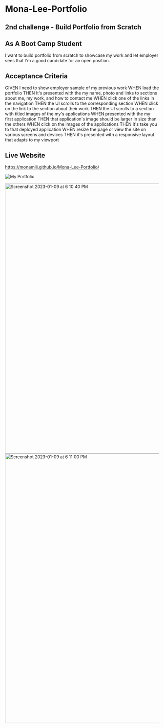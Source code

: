 # Mona-Lee-Portfolio

## 2nd challenge - Build Portfolio from Scratch



## As A Boot Camp Student

I want to build portfolio from scratch to showcase my work and let employer sees that I'm a good candidate for an open position.



## Acceptance Criteria

GIVEN I need to show employer sample of my previous work
WHEN load the portfolio
THEN It's presented with the my name, photo and links to sections about me, my work, and how to contact me
WHEN click one of the links in the navigation
THEN the UI scrolls to the corresponding section
WHEN click on the link to the section about their work
THEN the UI scrolls to a section with titled images of the my's applications
WHEN presented with the my first application
THEN that application's image should be larger in size than the others
WHEN click on the images of the applications
THEN it's take you to that deployed application
WHEN resize the page or view the site on various screens and devices
THEN it's presented with a responsive layout that adapts to my viewport

## Live Website

https://monamlii.github.io/Mona-Lee-Portfolio/ 

![My Portfolio](https://user-images.githubusercontent.com/89316044/211449685-ac40c2d0-0343-464e-a340-9f4fe2530319.gif)



<img width="883" alt="Screenshot 2023-01-09 at 6 10 40 PM" src="https://user-images.githubusercontent.com/89316044/211446165-5391f73e-3e19-4c4e-ba3d-867aa8cff1a3.png">
<img width="881" alt="Screenshot 2023-01-09 at 6 11 00 PM" src="https://user-images.githubusercontent.com/89316044/211446187-fa66ac75-e037-47e2-adaf-8be7b0bb408b.png">
